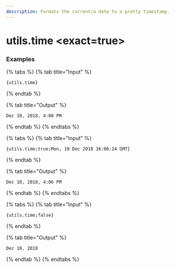 ```yaml
---
description: Formats the current/a date to a pretty timestamp.
---
```


# utils.time <exact=true> <timestamp>

### Examples

{% tabs %}
{% tab title="Input" %}
```text
{utils.time}
```
{% endtab %}

{% tab title="Output" %}
```text
Dec 10, 2018, 4:08 PM
```
{% endtab %}
{% endtabs %}

{% tabs %}
{% tab title="Input" %}
```text
{utils.time;true;Mon, 10 Dec 2018 16:06:14 GMT}
```
{% endtab %}

{% tab title="Output" %}
```text
Dec 10, 2018, 4:06 PM
```
{% endtab %}
{% endtabs %}

{% tabs %}
{% tab title="Input" %}
```text
{utils.time;false}
```
{% endtab %}

{% tab title="Output" %}
```text
Dec 10, 2018
```
{% endtab %}
{% endtabs %}